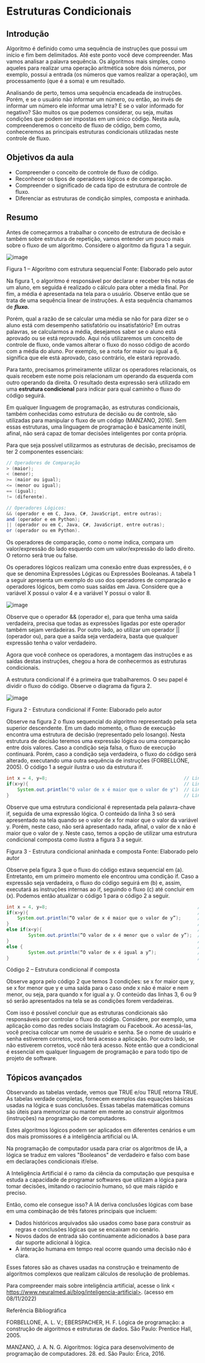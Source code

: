 # **Estruturas Condicionais**
## **Introdução**

Algoritmo é definido como uma sequência de instruções que possui um início e fim bem delimitados. Até este ponto você deve compreender. Mas vamos analisar a palavra sequência. Os algoritmos mais simples, como aqueles para realizar uma operação aritmética sobre dois números, por exemplo, possui a entrada (os números que vamos realizar a operação), um processamento (que é a soma) e um resultado.

Analisando de perto, temos uma sequência encadeada de instruções. Porém, e se o usuário não informar um número, ou então, ao invés de informar um número ele informar uma letra? E se o valor informado for negativo? São muitos os que podemos considerar, ou seja, muitas condições que podem ser impostas em um único código. Nesta aula, compreenderemos o conceito de fluxo de código, bem como, conheceremos as principais estruturas condicionais utilizadas neste controle de fluxo.



## **Objetivos da aula**

* Compreender o conceito de controle de fluxo de código.
* Reconhecer os tipos de operadores lógicos e de comparação.
* Compreender o significado de cada tipo de estrutura de controle de fluxo.
* Diferenciar as estruturas de condição simples, composta e aninhada.


## **Resumo**

Antes de começarmos a trabalhar o conceito de estrutura de decisão e também sobre estrutura de repetição, vamos entender um pouco mais sobre o fluxo de um algoritmo. Considere o algoritmo da figura 1 a seguir.

![image](https://user-images.githubusercontent.com/125761885/224585626-8bb3c8ff-ee81-43a7-8bd4-2c5e7cdfee35.png)

Figura 1 – Algoritmo com estrutura sequencial Fonte: Elaborado pelo autor

Na figura 1, o algoritmo é responsável por declarar e receber três notas de um aluno, em seguida é realizado o cálculo para obter a média final. Por fim, a média é apresentada na tela para o usuário. Observe então que se trata de uma sequência linear de instruções. A esta sequência chamamos de _**fluxo.**_

Porém, qual a razão de se calcular uma média se não for para dizer se o aluno está com desempenho satisfatório ou insatisfatório? Em outras palavras, se calcularmos a média, desejamos saber se o aluno está aprovado ou se está reprovado. Aqui nós utilizaremos um conceito de controle de fluxo, onde vamos alterar o fluxo do nosso código de acordo com a média do aluno. Por exemplo, se a nota for maior ou igual a 6, significa que ele está aprovado, caso contrário, ele estará reprovado.

Para tanto, precisamos primeiramente utilizar os operadores relacionais, os quais recebem este nome pois relacionam um operando da esquerda com outro operando da direita. O resultado desta expressão será utilizado em uma **estrutura condicional** para indicar para qual caminho o fluxo do código seguirá.

Em qualquer linguagem de programação, as estruturas condicionais, também conhecidas como estrutura de decisão ou de controle, são utilizadas para manipular o fluxo de um código (MANZANO, 2016). Sem essas estruturas, uma linguagem de programação é basicamente inútil, afinal, não será capaz de tomar decisões inteligentes por conta própria.

Para que seja possível utilizarmos as estruturas de decisão, precisamos de ter 2 componentes essenciais:

```java
// Operadores de Comparação
> (maior);
< (menor);
>= (maior ou igual);
<= (menor ou igual);
== (igual);
!= (diferente).

// Operadores Lógicos:
&& (operador e em C, Java, C#, JavaScript, entre outras);
and (operador e em Python);
|| (operador ou em C, Java, C#, JavaScript, entre outras);
or (operador ou em Python).
```

Os operadores de comparação, como o nome indica, compara um valor/expressão do lado esquerdo com um valor/expressão do lado direito. O retorno será true ou false.

Os operadores lógicos realizam uma conexão entre duas expressões, é o que se denomina Expressões Lógicas ou Expressões Booleanas. A tabela 1 a seguir apresenta um exemplo do uso dos operadores de comparação e operadores lógicos, bem como suas saídas em Java. Considere que a variável X possui o valor 4 e a variável Y possui o valor 8.

![image](https://user-images.githubusercontent.com/125761885/224585677-bbb33f42-a27b-4e6f-a5b5-dd0bb2d4dd20.png)

Observe que o operador && (operador e), para que tenha uma saída verdadeira, precisa que todas as expressões ligadas por este operador também sejam verdadeiras. Por outro lado, ao utilizar um operador || (operador ou), para que a saída seja verdadeira, basta que qualquer expressão tenha o valor verdadeiro.

Agora que você conhece os operadores, a montagem das instruções e as saídas destas instruções, chegou a hora de conhecermos as estruturas condicionais.

A estrutura condicional if é a primeira que trabalharemos. O seu papel é dividir o fluxo do código. Observe o diagrama da figura 2.

![image](https://user-images.githubusercontent.com/125761885/224585709-5796ed11-79da-4cae-a3c1-7596b0855b59.png)

Figura 2 - Estrutura condicional if Fonte: Elaborado pelo autor

Observe na figura 2 o fluxo sequencial do algoritmo representado pela seta superior descendente. Em um dado momento, o fluxo de execução encontra uma estrutura de decisão (representado pelo losango). Nesta estrutura de decisão teremos uma expressão lógica ou uma comparação entre dois valores. Caso a condição seja falsa, o fluxo de execução continuará. Porém, caso a condição seja verdadeira, o fluxo do código será alterado, executando uma outra sequência de instruções (FORBELLONE, 2005). O código 1 a seguir ilustra o uso da estrutura if.

```java
int x = 4, y=8;                                                  // Linha 01
if(x>y){                                                         // Linha 02
    System.out.println("O valor de x é maior que o valor de y")  // Linha 03
}                                                                // Linha 04
```

Observe que uma estrutura condicional é representada pela palavra-chave if, seguida de uma expressão lógica. O conteúdo da linha 3 só será apresentado na tela quando se o valor de x for maior que o valor da variável y. Porém, neste caso, não será apresentado nada, afinal, o valor de x não é maior que o valor de y. Neste caso, temos a opção de utilizar uma estrutura condicional composta como ilustra a figura 3 a seguir.


Figura 3 - Estrutura condicional aninhada e composta Fonte: Elaborado pelo autor

Observe pela figura 3 que o fluxo do código estava sequencial em (a). Entretanto, em um primeiro momento ele encontrou uma condição if. Caso a expressão seja verdadeira, o fluxo do código seguirá em (b) e, assim, executará as instruções internas ao if, seguindo o fluxo (c) até concluir em (x). Podemos então atualizar o código 1 para o código 2 a seguir.

```java
int x = 4, y=8;                                                       // Linha 01
if(x>y){                                                              // Linha 02
    System.out.println(“O valor de x é maior que o valor de y”);      // Linha 03
}                                                                     // Linha 04
else if(x<y){                                                         // Linha 05
        System.out.println(“O valor de x é menor que o valor de y”);  // Linha 06
}                                                                     // Linha 07
else {                                                                // Linha 08
        System.out.println(“O valor de x é igual a y”);               // Linha 09
}                                                                     // Linha 10
```
Código 2 – Estrutura condicional if composta

Observe agora pelo código 2 que temos 3 condições: se x for maior que y, se x for menor que y e uma saída para o caso onde x não é maior e nem menor, ou seja, para quando x for igual a y. O conteúdo das linhas 3, 6 ou 9 só serão apresentados na tela se as condições forem verdadeiras.

Com isso é possível concluir que as estruturas condicionais são responsáveis por controlar o fluxo do código. Considere, por exemplo, uma aplicação como das redes sociais Instagram ou Facebook. Ao acessá-las, você precisa colocar um nome de usuário e senha. Se o nome de usuário e senha estiverem corretos, você terá acesso a aplicação. Por outro lado, se não estiverem corretos, você não terá acesso. Note então que a condicional é essencial em qualquer linguagem de programação e para todo tipo de projeto de software.



## **Tópicos avançados**

Observando as tabelas verdade, vemos que TRUE e/ou TRUE retorna TRUE. As tabelas verdade completas, fornecem exemplos das equações básicas usadas na lógica e suas conclusões. Essas tabelas matemáticas comuns são úteis para memorizar ou manter em mente ao construir algoritmos (instruções) na programação de computadores.

Estes algoritmos lógicos podem ser aplicados em diferentes cenários e um dos mais promissores é a inteligência artificial ou IA.

Na programação de computador usada para criar os algoritmos de IA, a lógica se traduz em valores "Booleanos" de verdadeiro e falso com base em declarações condicionais if/else.

A Inteligência Artificial é o ramo da ciência da computação que pesquisa e estuda a capacidade de programar softwares que utilizam a lógica para tomar decisões, imitando o raciocínio humano, só que mais rápido e preciso.

Então, como ele consegue isso? A IA deriva conclusões lógicas com base em uma combinação de três fatores principais que incluem:

* Dados históricos arquivados são usados como base para construir as regras e conclusões lógicas que se encaixam no cenário.
* Novos dados de entrada são continuamente adicionados à base para dar suporte adicional à lógica.
* A interação humana em tempo real ocorre quando uma decisão não é clara.

Esses fatores são as chaves usadas na construção e treinamento de algoritmos complexos que realizam cálculos de resolução de problemas.

Para compreender mais sobre inteligência artificial, acesse o link < https://www.neuralmed.ai/blog/inteligencia-artificial>. (acesso em 08/11/2022)



Referência Bibliográfica

FORBELLONE, A. L. V.; EBERSPACHER, H. F. Lógica de programação: a construção de algoritmos e estruturas de dados. São Paulo: Prentice Hall, 2005.

MANZANO, J. A. N. G. Algoritmos: lógica para desenvolvimento de programação de computadores. 28. ed. São Paulo: Érica, 2016.
